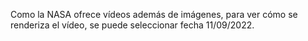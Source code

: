 Como la NASA ofrece vídeos además de imágenes, para ver cómo se renderiza el vídeo, se puede seleccionar fecha 11/09/2022.
